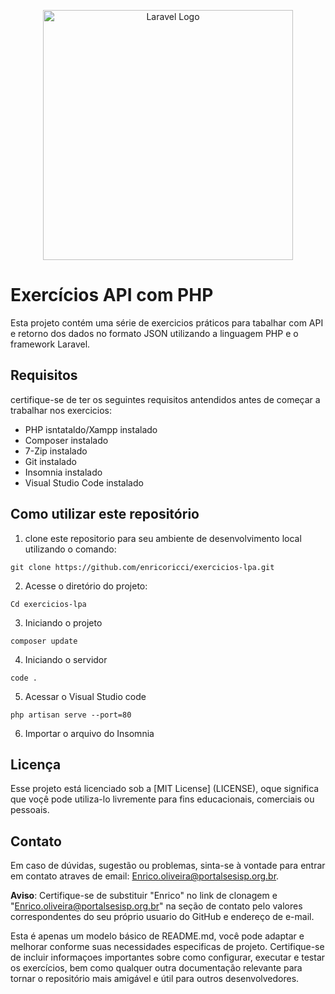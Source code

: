 <p align="center"><a href="https://laravel.com" target="_blank"><img src="https://raw.githubusercontent.com/laravel/art/master/logo-lockup/5%20SVG/2%20CMYK/1%20Full%20Color/laravel-logolockup-cmyk-red.svg" width="400" alt="Laravel Logo"></a></p>

# Exercícios API com PHP
Esta projeto contém uma série de exercicios práticos para tabalhar com API e retorno dos dados no formato JSON utilizando a linguagem PHP e o framework Laravel.

##  Requisitos 

certifique-se de ter os seguintes requisitos antendidos antes de começar a trabalhar nos exercicios:
* PHP isntataldo/Xampp instalado
* Composer instalado
* 7-Zip instalado
* Git instalado
* Insomnia instalado
* Visual Studio Code instalado

## Como utilizar este repositório

1. clone este repositorio para seu ambiente de desenvolvimento local utilizando o comando:

```
git clone https://github.com/enricoricci/exercicios-lpa.git
```
2. Acesse o diretório do projeto:
```
Cd exercicios-lpa
``` 
3. Iniciando o projeto
```
composer update
```
4. Iniciando o servidor
```
code .
```
5. Acessar o Visual Studio code
```
php artisan serve --port=80
```
6. Importar o arquivo do Insomnia


## Licença

Esse projeto está licenciado sob a [MIT License] (LICENSE), oque significa que voçê pode utiliza-lo livremente para fins educacionais, comerciais ou pessoais.


## Contato

Em caso de dúvidas, sugestão ou problemas, sinta-se à vontade para entrar em contato atraves de email: Enrico.oliveira@portalsesisp.org.br.

**Aviso**:  Certifique-se de substituir "Enrico" no link de clonagem e "Enrico.oliveira@portalsesisp.org.br" na seção de contato pelo valores correspondentes do seu próprio usuario do GitHub e endereço de e-mail.

Esta é apenas um modelo básico de README.md, você pode adaptar e melhorar conforme suas necessidades especificas de projeto. Certifique-se de incluir informaçoes importantes sobre como configurar, executar e testar os exercícios, bem como qualquer outra documentação relevante para tornar o repositório mais amigável e útil para outros desenvolvedores.
